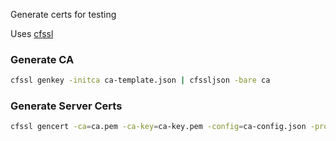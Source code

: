 Generate certs for testing

Uses [cfssl](https://github.com/cloudflare/cfssl)

### Generate CA
```bash
cfssl genkey -initca ca-template.json | cfssljson -bare ca
```

### Generate Server Certs
```bash
cfssl gencert -ca=ca.pem -ca-key=ca-key.pem -config=ca-config.json -profile=server server-csr.json | cfssljson -bare server
```
